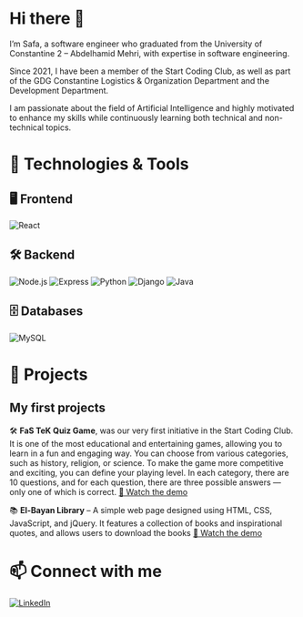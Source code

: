 # Hi there 👋

I’m Safa, a software engineer who graduated from the University of Constantine 2 – Abdelhamid Mehri, with expertise in software engineering.

Since 2021, I have been a member of the Start Coding Club, as well as part of the GDG Constantine Logistics & Organization Department and the Development Department.

I am passionate about the field of Artificial Intelligence and highly motivated to enhance my skills while continuously learning both technical and non-technical topics.

# 🚀 Technologies & Tools

## 🖥 Frontend
![React](https://img.shields.io/badge/React-20232A?style=for-the-badge&logo=react&logoColor=61DAFB)

## 🛠 Backend
![Node.js](https://img.shields.io/badge/Node.js-339933?style=for-the-badge&logo=nodedotjs&logoColor=white)
![Express](https://img.shields.io/badge/Express.js-000000?style=for-the-badge&logo=express&logoColor=white)
![Python](https://img.shields.io/badge/Python-3776AB?style=for-the-badge&logo=python&logoColor=white)
![Django](https://img.shields.io/badge/Django-092E20?style=for-the-badge&logo=django&logoColor=white)
![Java](https://img.shields.io/badge/Java-ED8B00?style=for-the-badge&logo=java&logoColor=white)

## 🗄 Databases
![MySQL](https://img.shields.io/badge/MySQL-005C84?style=for-the-badge&logo=mysql&logoColor=white)

# 📌 Projects
## My first projects
🛠 **FaS TeK Quiz Game**, was our very first initiative in the Start Coding Club. It is one of the most educational and entertaining games, allowing you to learn in a fun and engaging way. You can choose from various categories, such as history, religion, or science. To make the game more competitive and exciting, you can define your playing level. In each category, there are 10 questions, and for each question, there are three possible answers — only one of which is correct.
[🎥 Watch the demo](https://github.com/FaSTeKGroup/Quiz-Game/blob/master/Video-Photos/Video/projet%20quiz.mp4)

📚 **El-Bayan Library** – A simple web page designed using HTML, CSS, JavaScript, and jQuery. It features a collection of books and inspirational quotes, and allows users to download the books
[🎥 Watch the demo](https://github.com/Safa31Ben/El-bayan_library/blob/master/Demo/El-bayan%20library.mp4)

# 📫 Connect with me
[![LinkedIn](https://img.shields.io/badge/-LinkedIn-blue)](https://www.linkedin.com/in/safa-benabdessadok/)
